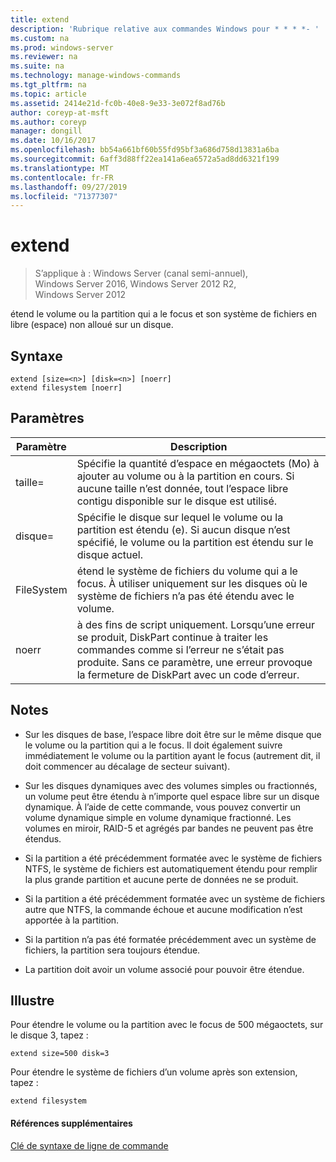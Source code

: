 ```yaml
---
title: extend
description: 'Rubrique relative aux commandes Windows pour * * * *- '
ms.custom: na
ms.prod: windows-server
ms.reviewer: na
ms.suite: na
ms.technology: manage-windows-commands
ms.tgt_pltfrm: na
ms.topic: article
ms.assetid: 2414e21d-fc0b-40e8-9e33-3e072f8ad76b
author: coreyp-at-msft
ms.author: coreyp
manager: dongill
ms.date: 10/16/2017
ms.openlocfilehash: bb54a661bf60b55fd95bf3a686d758d13831a6ba
ms.sourcegitcommit: 6aff3d88ff22ea141a6ea6572a5ad8dd6321f199
ms.translationtype: MT
ms.contentlocale: fr-FR
ms.lasthandoff: 09/27/2019
ms.locfileid: "71377307"
---
```

# <a name="extend"></a>extend

>S’applique à : Windows Server (canal semi-annuel), Windows Server 2016, Windows Server 2012 R2, Windows Server 2012

étend le volume ou la partition qui a le focus et son système de fichiers en libre \(espace\) non alloué sur un disque.  
  
  
  
## <a name="syntax"></a>Syntaxe  
  
```  
extend [size=<n>] [disk=<n>] [noerr]  
extend filesystem [noerr]  
```  
  
## <a name="parameters"></a>Paramètres  
  
| Paramètre  |                                                                                             Description                                                                                              |
|------------|------------------------------------------------------------------------------------------------------------------------------------------------------------------------------------------------------|
| taille\=<n>  |      Spécifie la quantité d’espace en mégaoctets \(Mo\) à ajouter au volume ou à la partition en cours. Si aucune taille n’est donnée, tout l’espace libre contigu disponible sur le disque est utilisé.       |
| disque\=<n>  |                          Spécifie le disque sur lequel le volume ou la partition est étendu (e). Si aucun disque n’est spécifié, le volume ou la partition est étendu sur le disque actuel.                          |
| FileSystem |                                   étend le système de fichiers du volume qui a le focus. À utiliser uniquement sur les disques où le système de fichiers n’a pas été étendu avec le volume.                                    |
|   noerr    | à des fins de script uniquement. Lorsqu’une erreur se produit, DiskPart continue à traiter les commandes comme si l’erreur ne s’était pas produite. Sans ce paramètre, une erreur provoque la fermeture de DiskPart avec un code d’erreur. |
  
## <a name="remarks"></a>Notes  
  
-   Sur les disques de base, l’espace libre doit être sur le même disque que le volume ou la partition qui a le focus. Il doit également suivre immédiatement le volume ou la partition ayant le focus \(autrement dit, il doit commencer au décalage de secteur suivant\).  
  
-   Sur les disques dynamiques avec des volumes simples ou fractionnés, un volume peut être étendu à n’importe quel espace libre sur un disque dynamique. À l’aide de cette commande, vous pouvez convertir un volume dynamique simple en volume dynamique fractionné. Les volumes en miroir, RAID\-5 et agrégés par bandes ne peuvent pas être étendus.  
  
-   Si la partition a été précédemment formatée avec le système de fichiers NTFS, le système de fichiers est automatiquement étendu pour remplir la plus grande partition et aucune perte de données ne se produit.  
  
-   Si la partition a été précédemment formatée avec un système de fichiers autre que NTFS, la commande échoue et aucune modification n’est apportée à la partition.  
  
-   Si la partition n’a pas été formatée précédemment avec un système de fichiers, la partition sera toujours étendue.  
  
-   La partition doit avoir un volume associé pour pouvoir être étendue.  
  
## <a name="BKMK_examples"></a>Illustre  
Pour étendre le volume ou la partition avec le focus de 500 mégaoctets, sur le disque 3, tapez :  
  
```  
extend size=500 disk=3  
```  
  
Pour étendre le système de fichiers d’un volume après son extension, tapez :  
  
```  
extend filesystem  
```  
  
#### <a name="additional-references"></a>Références supplémentaires  
[Clé de syntaxe de ligne de commande](command-line-syntax-key.md)  
  

  

